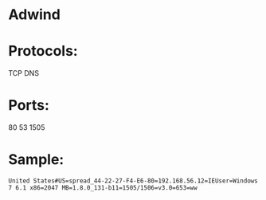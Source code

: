 # Adwind

# Protocols:
TCP
DNS

# Ports:
80
53
1505

# Sample:

```
United States#US=spread_44-22-27-F4-E6-80=192.168.56.12=IEUser=Windows 7 6.1 x86=2047 MB=1.8.0_131-b11=1505/1506=v3.0=653=ww

```
